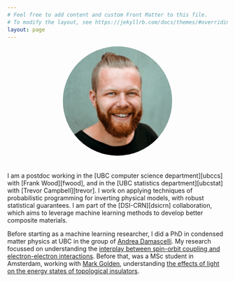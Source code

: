 ```yaml
---
# Feel free to add content and custom Front Matter to this file.
# To modify the layout, see https://jekyllrb.com/docs/themes/#overriding-theme-defaultsg
layout: page
---
```

<div style="text-align:center"><img src="/assets/Berend2017.jpg" height="auto" width="250" style="border-radius:50%">
</div>
<br/><br/> 
I am a postdoc working in the [UBC computer science department][ubccs] with [Frank Wood][fwood], and in the [UBC statistics department][ubcstat] with [Trevor Campbell][trevor]. I work on applying techniques of probabilistic programming for inverting physical models, with robust statistical guarantees. I am part of the [DSI-CRN][dsicrn] collaboration, which aims to leverage machine learning methods to develop better composite materials.

Before starting as a machine learning researcher, I did a PhD in condensed matter physics at UBC in the group of [Andrea Damascelli][andrea]. My research focussed on understanding the [interplay between spin-orbit coupling and electron-electron interactions][paper]. Before that, was a MSc student in Amsterdam, working with [Mark Golden][mark], understanding [the effects of light on the energy states of topological insulators][spv].


[ubccs]: https://www.cs.ubc.ca/
[fwood]: https://www.cs.ubc.ca/~fwood/
[ubcstat]: https://www.stat.ubc.ca/
[trevor]: https://trevorcampbell.me/
[dsicrn]: https://dsi.ubc.ca/data-centric-manufacturing
[andrea]: http://qmlab.ubc.ca/ARPES/PEOPLE/damascelli.html
[paper]: https://www.nature.com/articles/s41567-019-0750-y
[mark]: https://www.uva.nl/en/profile/g/o/m.s.golden/m.s.golden.html
[spv]: https://www.nature.com/articles/srep16309
